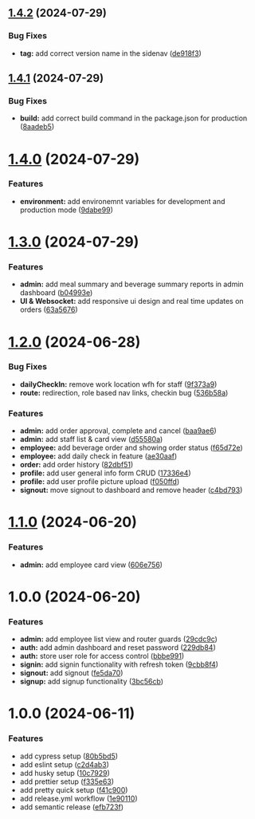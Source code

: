 ## [1.4.2](https://github.com/Bayzed-Meer/Order-Station-Frontend/compare/v1.4.1...v1.4.2) (2024-07-29)


### Bug Fixes

* **tag:** add correct version name in the sidenav ([de918f3](https://github.com/Bayzed-Meer/Order-Station-Frontend/commit/de918f39c60fcd7f9f776ba0fd5a0a84081c5722))

## [1.4.1](https://github.com/Bayzed-Meer/Order-Station-Frontend/compare/v1.4.0...v1.4.1) (2024-07-29)


### Bug Fixes

* **build:** add correct build command in the package.json for production ([8aadeb5](https://github.com/Bayzed-Meer/Order-Station-Frontend/commit/8aadeb5a589f4c601147ff702594b4a78e82c9e1))

# [1.4.0](https://github.com/Bayzed-Meer/Order-Station-Frontend/compare/v1.3.0...v1.4.0) (2024-07-29)


### Features

* **environment:** add environemnt variables for development and production mode ([9dabe99](https://github.com/Bayzed-Meer/Order-Station-Frontend/commit/9dabe99da70f4a42263c307a7cdd898144ad4d5d))

# [1.3.0](https://github.com/Bayzed-Meer/Order-Station-Frontend/compare/v1.2.0...v1.3.0) (2024-07-29)


### Features

* **admin:** add meal summary and beverage summary reports in admin dashboard ([b04993e](https://github.com/Bayzed-Meer/Order-Station-Frontend/commit/b04993ee1ff662c473da33c3d39343b260f4ad9c))
* **UI & Websocket:** add responsive ui design and real time updates on orders ([63a5676](https://github.com/Bayzed-Meer/Order-Station-Frontend/commit/63a56764bdfa6ea449e0ffdbe341db1b0a4c9a94))

# [1.2.0](https://github.com/Bayzed-Meer/Order-Station-Frontend/compare/v1.1.0...v1.2.0) (2024-06-28)


### Bug Fixes

* **dailyCheckIn:** remove work location wfh for staff ([9f373a9](https://github.com/Bayzed-Meer/Order-Station-Frontend/commit/9f373a985733334c4f39b14a2db85de341f9f0c2))
* **route:** redirection, role based nav links, checkin bug ([536b58a](https://github.com/Bayzed-Meer/Order-Station-Frontend/commit/536b58af77982c44be2248c07decdc01501281f0))


### Features

* **admin:** add order approval, complete and cancel ([baa9ae6](https://github.com/Bayzed-Meer/Order-Station-Frontend/commit/baa9ae67f5e0be84c5a7360fc2eacd745d70d104))
* **admin:** add staff list & card view ([d55580a](https://github.com/Bayzed-Meer/Order-Station-Frontend/commit/d55580afd01215c81622ea42c22fccab2fe83c76))
* **employee:** add beverage order and showing order status ([f65d72e](https://github.com/Bayzed-Meer/Order-Station-Frontend/commit/f65d72e142cfbbf59a11552525eec5d7bcf6f135))
* **employee:** add daily check in feature ([ae30aaf](https://github.com/Bayzed-Meer/Order-Station-Frontend/commit/ae30aaf876cc89a4ac21ddce08a7e7b40c667a34))
* **order:** add order history ([82dbf51](https://github.com/Bayzed-Meer/Order-Station-Frontend/commit/82dbf510f625b4d929335a5e0092f966af11f04c))
* **profile:** add user general info form CRUD ([17336e4](https://github.com/Bayzed-Meer/Order-Station-Frontend/commit/17336e492f5d2023165adb7e4e67f32d03a86d4b))
* **profile:** add user profile picture upload ([f050ffd](https://github.com/Bayzed-Meer/Order-Station-Frontend/commit/f050ffd08451412a9f87a6edc2f4f2df89a8bb57))
* **signout:** move signout to dashboard and remove header ([c4bd793](https://github.com/Bayzed-Meer/Order-Station-Frontend/commit/c4bd79315328c3391ca3515d424e9eb18dbe4fbd))

# [1.1.0](https://github.com/Bayzed-Meer/Order-Station-Frontend/compare/v1.0.0...v1.1.0) (2024-06-20)


### Features

* **admin:** add employee card view ([606e756](https://github.com/Bayzed-Meer/Order-Station-Frontend/commit/606e7560a2bf3d3b0a37992069a2cfa8ce445ea1))

# 1.0.0 (2024-06-20)


### Features

* **admin:** add employee list view and router guards ([29cdc9c](https://github.com/Bayzed-Meer/Order-Station-Frontend/commit/29cdc9c9cbdba973d81db6d62ee5da443634e008))
* **auth:** add admin dashboard and reset password ([229db84](https://github.com/Bayzed-Meer/Order-Station-Frontend/commit/229db840d0bdeeec1a1fe38b5123ec3135f8cabd))
* **auth:** store user role for access control ([bbbe991](https://github.com/Bayzed-Meer/Order-Station-Frontend/commit/bbbe991e2eaa874b53eb8d1dc0235f76b3341dce))
* **signin:** add signin functionality with refresh token ([9cbb8f4](https://github.com/Bayzed-Meer/Order-Station-Frontend/commit/9cbb8f481cd8067c8473db74ea5bf71854838eef))
* **signout:** add signout ([fe5da70](https://github.com/Bayzed-Meer/Order-Station-Frontend/commit/fe5da70c6d74e2a32507b2e36df7318c339c0535))
* **signup:** add signup functionality ([3bc56cb](https://github.com/Bayzed-Meer/Order-Station-Frontend/commit/3bc56cb1c7708d765bfd79f5396079e45aa2a644))

# 1.0.0 (2024-06-11)


### Features

* add cypress setup ([80b5bd5](https://github.com/Bayzed-Meer/Angular-Template/commit/80b5bd5b023961dbf97cc7247d202ad21893b684))
* add eslint setup ([c2d4ab3](https://github.com/Bayzed-Meer/Angular-Template/commit/c2d4ab3876fb260fc93b4407df4f06889b58ccf0))
* add husky setup ([10c7929](https://github.com/Bayzed-Meer/Angular-Template/commit/10c79297e2be02882687616524eadd309eb10779))
* add prettier setup ([f335e63](https://github.com/Bayzed-Meer/Angular-Template/commit/f335e63c7e100603aac0279403a7e589fff0b9e4))
* add pretty quick setup ([f41c900](https://github.com/Bayzed-Meer/Angular-Template/commit/f41c90050e0b323cad7350cde88b6dbd0f12bdcf))
* add release.yml workflow ([1e90110](https://github.com/Bayzed-Meer/Angular-Template/commit/1e90110f5767efd97093d9c1a65e41189eb455bc))
* add semantic release ([efb723f](https://github.com/Bayzed-Meer/Angular-Template/commit/efb723ffbca320c4cabb0993b46b8eed0f763641))
